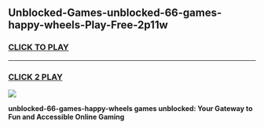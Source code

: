 
## Unblocked-Games-unblocked-66-games-happy-wheels-Play-Free-2p11w
<h3>
<a href="https://premium76.site?title=unblocked-66-games-happy-wheels&ref=18A">CLICK TO PLAY</a></h3>
<hr>

<h3>
<a href="https://premium76.site?title=unblocked-66-games-happy-wheels&ref=18A">CLICK 2 PLAY</a>
  
</h3>

<a href="https://premium76.site?title=unblocked-66-games-happy-wheels&ref=18A"><img src="https://clearcache.store/games.png"></a>


**unblocked-66-games-happy-wheels games unblocked: Your Gateway to Fun and Accessible Online Gaming**

